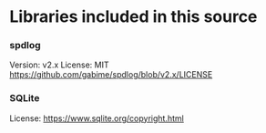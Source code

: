 # Libraries included in this source

###  spdlog
Version: v2.x
License: MIT https://github.com/gabime/spdlog/blob/v2.x/LICENSE  

### SQLite  
License: https://www.sqlite.org/copyright.html  